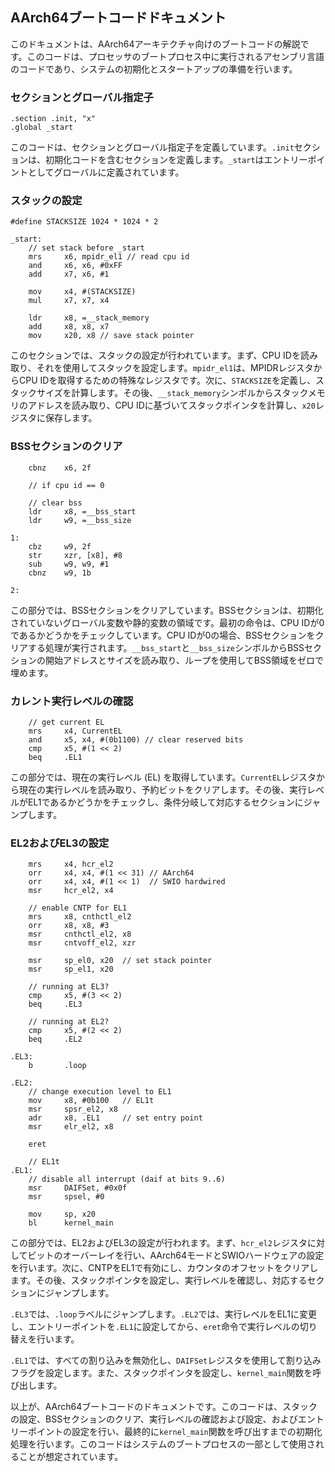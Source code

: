 ## AArch64ブートコードドキュメント

このドキュメントは、AArch64アーキテクチャ向けのブートコードの解説です。このコードは、プロセッサのブートプロセス中に実行されるアセンブリ言語のコードであり、システムの初期化とスタートアップの準備を行います。

### セクションとグローバル指定子

```assembly
.section .init, "x"
.global _start
```

このコードは、セクションとグローバル指定子を定義しています。`.init`セクションは、初期化コードを含むセクションを定義します。`_start`はエントリーポイントとしてグローバルに定義されています。

### スタックの設定

```assembly
#define STACKSIZE 1024 * 1024 * 2

_start:
    // set stack before _start
    mrs     x6, mpidr_el1 // read cpu id
    and     x6, x6, #0xFF
    add     x7, x6, #1

    mov     x4, #(STACKSIZE)
    mul     x7, x7, x4

    ldr     x8, =__stack_memory
    add     x8, x8, x7
    mov     x20, x8 // save stack pointer
```

このセクションでは、スタックの設定が行われています。まず、CPU IDを読み取り、それを使用してスタックを設定します。`mpidr_el1`は、MPIDRレジスタからCPU IDを取得するための特殊なレジスタです。次に、`STACKSIZE`を定義し、スタックサイズを計算します。その後、`__stack_memory`シンボルからスタックメモリのアドレスを読み取り、CPU IDに基づいてスタックポインタを計算し、`x20`レジスタに保存します。

### BSSセクションのクリア

```assembly
    cbnz    x6, 2f

    // if cpu id == 0

    // clear bss
    ldr     x8, =__bss_start
    ldr     w9, =__bss_size

1:
    cbz     w9, 2f
    str     xzr, [x8], #8
    sub     w9, w9, #1
    cbnz    w9, 1b

2:
```

この部分では、BSSセクションをクリアしています。BSSセクションは、初期化されていないグローバル変数や静的変数の領域です。最初の命令は、CPU IDが0であるかどうかをチェックしています。CPU IDが0の場合、BSSセクションをクリアする処理が実行されます。`__bss_start`と`__bss_size`シンボルからBSSセクションの開始アドレスとサイズを読み取り、ループを使用してBSS領域をゼロで埋めます。

### カレント実行レベルの確認

```assembly
    // get current EL
    mrs     x4, CurrentEL
    and     x5, x4, #(0b1100) // clear reserved bits
    cmp     x5, #(1 << 2)
    beq     .EL1
```

この部分では、現在の実行レベル (EL) を取得しています。`CurrentEL`レジスタから現在の実行レベルを読み取り、予約ビットをクリアします。その後、実行レベルがEL1であるかどうかをチェックし、条件分岐して対応するセクションにジャンプします。

### EL2およびEL3の設定

```assembly
    mrs     x4, hcr_el2
    orr     x4, x4, #(1 << 31) // AArch64
    orr     x4, x4, #(1 << 1)  // SWIO hardwired
    msr     hcr_el2, x4

    // enable CNTP for EL1
    mrs     x8, cnthctl_el2
    orr     x8, x8, #3
    msr     cnthctl_el2, x8
    msr     cntvoff_el2, xzr

    msr     sp_el0, x20  // set stack pointer
    msr     sp_el1, x20

    // running at EL3?
    cmp     x5, #(3 << 2)
    beq     .EL3

    // running at EL2?
    cmp     x5, #(2 << 2)
    beq     .EL2

.EL3:
    b       .loop

.EL2:
    // change execution level to EL1
    mov     x8, #0b100   // EL1t
    msr     spsr_el2, x8
    adr     x8, .EL1     // set entry point
    msr     elr_el2, x8

    eret

    // EL1t
.EL1:
    // disable all interrupt (daif at bits 9..6)
    msr     DAIFSet, #0x0f
    msr     spsel, #0

    mov     sp, x20
    bl      kernel_main
```

この部分では、EL2およびEL3の設定が行われます。まず、`hcr_el2`レジスタに対してビットのオーバーレイを行い、AArch64モードとSWIOハードウェアの設定を行います。次に、CNTPをEL1で有効にし、カウンタのオフセットをクリアします。その後、スタックポインタを設定し、実行レベルを確認し、対応するセクションにジャンプします。

`.EL3`では、`.loop`ラベルにジャンプします。`.EL2`では、実行レベルをEL1に変更し、エントリーポイントを`.EL1`に設定してから、`eret`命令で実行レベルの切り替えを行います。

`.EL1`では、すべての割り込みを無効化し、`DAIFSet`レジスタを使用して割り込みフラグを設定します。また、スタックポインタを設定し、`kernel_main`関数を呼び出します。

以上が、AArch64ブートコードのドキュメントです。このコードは、スタックの設定、BSSセクションのクリア、実行レベルの確認および設定、およびエントリーポイントの設定を行い、最終的に`kernel_main`関数を呼び出すまでの初期化処理を行います。このコードはシステムのブートプロセスの一部として使用されることが想定されています。
